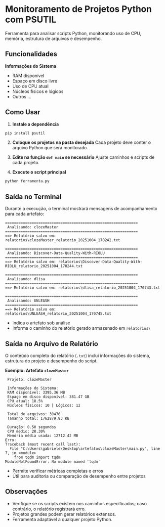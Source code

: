 # Monitoramento de Projetos Python com PSUTIL

Ferramenta para analisar scripts Python, monitorando uso de CPU, memória, estrutura de arquivos e desempenho.

## Funcionalidades

**Informações do Sistema**

   * RAM disponível
   * Espaço em disco livre
   * Uso de CPU atual
   * Núcleos físicos e lógicos
   * Outros ...


## Como Usar

1. **Instale a dependência**

```bash
pip install psutil 
```

2. **Coloque os projetos na pasta desejada**
   Cada projeto deve conter o arquivo Python que será monitorado.

3. **Edite na função `def main` se necessário**
   Ajuste caminhos e scripts de cada projeto.

4. **Execute o script principal**

```bash
python ferramenta.py
```


## Saída no Terminal

Durante a execução, o terminal mostrará mensagens de acompanhamento para cada artefato:

```
============================================================
 Analisando: clozeMaster
============================================================
==> Relatório salvo em: relatorios\clozeMaster_relatorio_20251004_170242.txt

============================================================
 Analisando: Discover-Data-Quality-With-RIOLU
============================================================
==> Relatório salvo em: relatorios\Discover-Data-Quality-With-RIOLU_relatorio_20251004_170244.txt

============================================================
 Analisando: dlisa
============================================================
==> Relatório salvo em: relatorios\dlisa_relatorio_20251004_170743.txt

============================================================
 Analisando: UNLEASH
============================================================
==> Relatório salvo em: relatorios\UNLEASH_relatorio_20251004_170745.txt
```
* Indica o artefato sob análise 
* Informa o caminho do relatório gerado armazenado em `relatorios\`


## Saída no Arquivo de Relatório

O conteúdo completo do relatório (`.txt`) inclui informações do sistema, estrutura do projeto e desempenho do script. 

**Exemplo: Artefato `clozeMaster`**
```
 Projeto: clozeMaster

 Informações do Sistema:
 RAM disponível: 3395.36 MB
 Espaço em disco disponível: 381.47 GB
 CPU atual: 18.5%
 Núcleos físicos: 10 | Lógicos: 12

 Total de arquivos: 30476
 Tamanho total: 1762879.83 KB

 Duração: 0.50 segundos
 CPU médio: 20.30%
 Memória média usada: 12712.42 MB
Erro:
Traceback (most recent call last):
  File "C:\Users\gabriele\Desktop\artefatos\clozeMaster\main.py", line 7, in <module>
    from tqdm import tqdm
ModuleNotFoundError: No module named 'tqdm'

```

* Permite verificar métricas completas e erros
* Útil para auditoria ou comparação de desempenho entre projetos


## Observações

* Verifique se os scripts existem nos caminhos especificados; caso contrário, o relatório registrará erro.
* Projetos grandes podem gerar relatórios extensos.
* Ferramenta adaptável a qualquer projeto Python.

